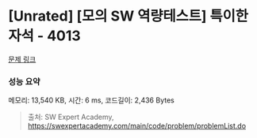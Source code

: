 # [Unrated] [모의 SW 역량테스트] 특이한 자석 - 4013 

[문제 링크](https://swexpertacademy.com/main/code/problem/problemDetail.do?contestProbId=AWIeV9sKkcoDFAVH) 

### 성능 요약

메모리: 13,540 KB, 시간: 6 ms, 코드길이: 2,436 Bytes



> 출처: SW Expert Academy, https://swexpertacademy.com/main/code/problem/problemList.do